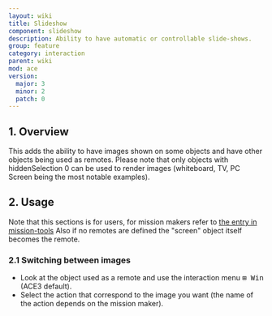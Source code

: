 ```yaml
---
layout: wiki
title: Slideshow
component: slideshow
description: Ability to have automatic or controllable slide-shows.
group: feature
category: interaction
parent: wiki
mod: ace
version:
  major: 3
  minor: 2
  patch: 0
---
```


## 1. Overview

This adds the ability to have images shown on some objects and have other objects being used as remotes.
Please note that only objects with hiddenSelection 0 can be used to render images (whiteboard, TV, PC Screen being the most notable examples).

## 2. Usage

Note that this sections is for users, for mission makers refer to [the entry in mission-tools](../missionmaker/mission-tools.html)
Also if no remotes are defined the "screen" object itself becomes the remote.

### 2.1 Switching between images

- Look at the object used as a remote and use the interaction menu <kbd>⊞&nbsp;Win</kbd> (ACE3 default).
- Select the action that correspond to the image you want (the name of the action depends on the mission maker).
